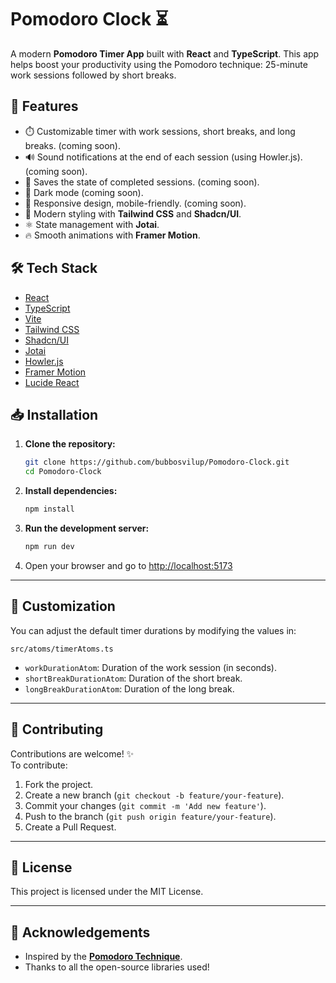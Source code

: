# Pomodoro Clock ⏳

A modern **Pomodoro Timer App** built with **React** and **TypeScript**. This app helps boost your productivity using the Pomodoro technique: 25-minute work sessions followed by short breaks.

## 🚀 Features

- ⏱️ Customizable timer with work sessions, short breaks, and long breaks. (coming soon).
- 🔊 Sound notifications at the end of each session (using Howler.js). (coming soon).
- 💾 Saves the state of completed sessions. (coming soon).
- 🌙 Dark mode (coming soon).
- 📱 Responsive design, mobile-friendly. (coming soon).
- 🎨 Modern styling with **Tailwind CSS** and **Shadcn/UI**.
- ⚛️ State management with **Jotai**.
- 🔥 Smooth animations with **Framer Motion**.

## 🛠️ Tech Stack

- [React](https://reactjs.org/)
- [TypeScript](https://www.typescriptlang.org/)
- [Vite](https://vitejs.dev/)
- [Tailwind CSS](https://tailwindcss.com/)
- [Shadcn/UI](https://ui.shadcn.com/)
- [Jotai](https://jotai.org/)
- [Howler.js](https://howlerjs.com/)
- [Framer Motion](https://www.framer.com/motion/)
- [Lucide React](https://lucide.dev/)

## 📥 Installation

1. **Clone the repository:**

   ```bash
   git clone https://github.com/bubbosvilup/Pomodoro-Clock.git
   cd Pomodoro-Clock
   ```

2. **Install dependencies:**

   ```bash
   npm install
   ```

3. **Run the development server:**

   ```bash
   npm run dev
   ```

4. Open your browser and go to [http://localhost:5173](http://localhost:5173)

---

## 🔧 Customization

You can adjust the default timer durations by modifying the values in:

```
src/atoms/timerAtoms.ts
```

- `workDurationAtom`: Duration of the work session (in seconds).
- `shortBreakDurationAtom`: Duration of the short break.
- `longBreakDurationAtom`: Duration of the long break.

---

## 🤝 Contributing

Contributions are welcome! ✨  
To contribute:

1. Fork the project.
2. Create a new branch (`git checkout -b feature/your-feature`).
3. Commit your changes (`git commit -m 'Add new feature'`).
4. Push to the branch (`git push origin feature/your-feature`).
5. Create a Pull Request.

---

## 📄 License

This project is licensed under the MIT License.

---

## 🙌 Acknowledgements

- Inspired by the **[Pomodoro Technique](https://francescocirillo.com/pages/pomodoro-technique)**.
- Thanks to all the open-source libraries used!
